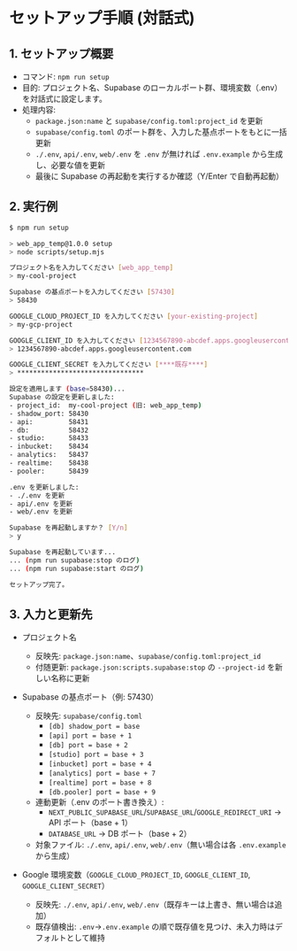 # セットアップ手順 (対話式)

## 1. セットアップ概要

- コマンド: `npm run setup`
- 目的: プロジェクト名、Supabase のローカルポート群、環境変数（.env）を対話式に設定します。
- 処理内容:
  - `package.json:name` と `supabase/config.toml:project_id` を更新
  - `supabase/config.toml` のポート群を、入力した基点ポートをもとに一括更新
  - `./.env`, `api/.env`, `web/.env` を `.env` が無ければ `.env.example` から生成し、必要な値を更新
  - 最後に Supabase の再起動を実行するか確認（Y/Enter で自動再起動）

## 2. 実行例

```bash
$ npm run setup

> web_app_temp@1.0.0 setup
> node scripts/setup.mjs

プロジェクト名を入力してください [web_app_temp]
> my-cool-project

Supabase の基点ポートを入力してください [57430]
> 58430

GOOGLE_CLOUD_PROJECT_ID を入力してください [your-existing-project]
> my-gcp-project

GOOGLE_CLIENT_ID を入力してください [1234567890-abcdef.apps.googleusercontent.com]
> 1234567890-abcdef.apps.googleusercontent.com

GOOGLE_CLIENT_SECRET を入力してください [****既存****]
> ********************************

設定を適用します (base=58430)...
Supabase の設定を更新しました:
- project_id:  my-cool-project (旧: web_app_temp)
- shadow_port: 58430
- api:         58431
- db:          58432
- studio:      58433
- inbucket:    58434
- analytics:   58437
- realtime:    58438
- pooler:      58439

.env を更新しました:
- ./.env を更新
- api/.env を更新
- web/.env を更新

Supabase を再起動しますか？ [Y/n]
> y

Supabase を再起動しています...
... (npm run supabase:stop のログ)
... (npm run supabase:start のログ)

セットアップ完了。
```

## 3. 入力と更新先

- プロジェクト名
  - 反映先: `package.json:name`、`supabase/config.toml:project_id`
  - 付随更新: `package.json:scripts.supabase:stop` の `--project-id` を新しい名称に更新

- Supabase の基点ポート（例: 57430）
  - 反映先: `supabase/config.toml`
    - `[db] shadow_port = base`
    - `[api] port = base + 1`
    - `[db] port = base + 2`
    - `[studio] port = base + 3`
    - `[inbucket] port = base + 4`
    - `[analytics] port = base + 7`
    - `[realtime] port = base + 8`
    - `[db.pooler] port = base + 9`
  - 連動更新（.env のポート書き換え）:
    - `NEXT_PUBLIC_SUPABASE_URL`/`SUPABASE_URL`/`GOOGLE_REDIRECT_URI` → API ポート（base + 1）
    - `DATABASE_URL` → DB ポート（base + 2）
  - 対象ファイル: `./.env`, `api/.env`, `web/.env`（無い場合は各 `.env.example` から生成）

- Google 環境変数（`GOOGLE_CLOUD_PROJECT_ID`, `GOOGLE_CLIENT_ID`, `GOOGLE_CLIENT_SECRET`）
  - 反映先: `./.env`, `api/.env`, `web/.env`（既存キーは上書き、無い場合は追加）
  - 既存値検出: `.env`→`.env.example` の順で既存値を見つけ、未入力時はデフォルトとして維持

